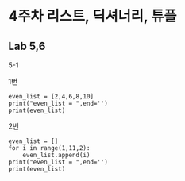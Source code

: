 4주차 리스트, 딕셔너리, 튜플
=============================

Lab 5,6
-----------------------
5-1

1번
```
even_list = [2,4,6,8,10]
print("even_list = ",end='')
print(even_list)
```
2번
```
even_list = []
for i in range(1,11,2):
    even_list.append(i)
print("even_list = ",end='')
print(even_list)
```
